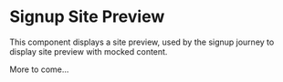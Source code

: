 Signup Site Preview
=============

This component displays a site preview, used by the signup journey to display site preview with mocked content.

More to come...
